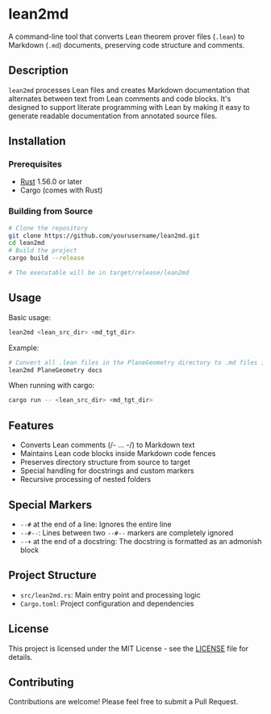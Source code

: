 # lean2md

A command-line tool that converts Lean theorem prover files (`.lean`) to Markdown (`.md`) documents, preserving code structure and comments.

## Description

`lean2md` processes Lean files and creates Markdown documentation that alternates between text from Lean comments and code blocks. It's designed to support literate programming with Lean by making it easy to generate readable documentation from annotated source files.

## Installation

### Prerequisites

- [Rust](https://www.rust-lang.org/tools/install) 1.56.0 or later
- Cargo (comes with Rust)

### Building from Source

```bash
# Clone the repository
git clone https://github.com/yourusername/lean2md.git
cd lean2md
# Build the project
cargo build --release

# The executable will be in target/release/lean2md
```

## Usage

Basic usage:

```bash
lean2md <lean_src_dir> <md_tgt_dir>
```

Example:

```bash
# Convert all .lean files in the PlaneGeometry directory to .md files in the docs directory
lean2md PlaneGeometry docs
```

When running with cargo:

```bash
cargo run -- <lean_src_dir> <md_tgt_dir>
```

## Features

- Converts Lean comments (/- ... -/) to Markdown text
- Maintains Lean code blocks inside Markdown code fences
- Preserves directory structure from source to target
- Special handling for docstrings and custom markers
- Recursive processing of nested folders

## Special Markers

- `--#` at the end of a line: Ignores the entire line
- `--#--`: Lines between two `--#--` markers are completely ignored
- `--+`  at the end of a docstring: The docstring is formatted as an admonish block

## Project Structure

- `src/lean2md.rs`: Main entry point and processing logic
- `Cargo.toml`: Project configuration and dependencies

## License

This project is licensed under the MIT License - see the [LICENSE](LICENSE) file for details.

## Contributing

Contributions are welcome! Please feel free to submit a Pull Request.